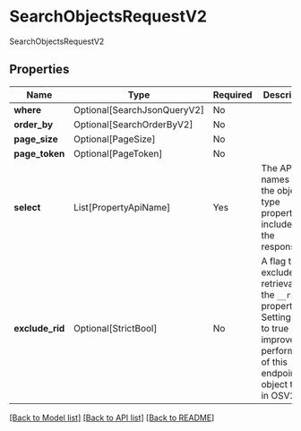 # SearchObjectsRequestV2

SearchObjectsRequestV2

## Properties
| Name | Type | Required | Description |
| ------------ | ------------- | ------------- | ------------- |
**where** | Optional[SearchJsonQueryV2] | No |  |
**order_by** | Optional[SearchOrderByV2] | No |  |
**page_size** | Optional[PageSize] | No |  |
**page_token** | Optional[PageToken] | No |  |
**select** | List[PropertyApiName] | Yes | The API names of the object type properties to include in the response.  |
**exclude_rid** | Optional[StrictBool] | No | A flag to exclude the retrieval of the `__rid` property. Setting this to true may improve performance of this endpoint for object types in OSV2.  |


[[Back to Model list]](../../../README.md#models-v1-link) [[Back to API list]](../../README.md#documentation-for-api-endpoints) [[Back to README]](../../README.md)
